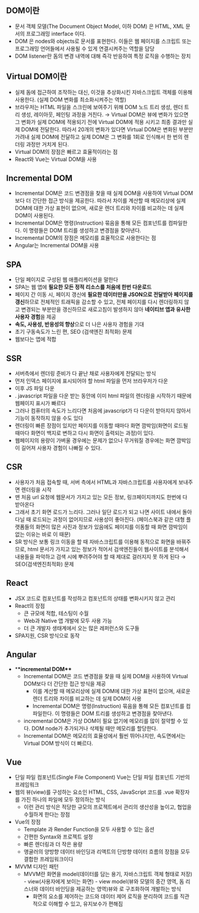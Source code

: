 ## DOM이란

- 문서 객체 모델(The Document Object Model, 이하 DOM) 은 HTML, XML 문서의 프로그래밍 interface 이다.
- DOM 은 nodes와 objects로 문서를 표현한다. 이들은 웹 페이지를 스크립트 또는 프로그래밍 언어들에서 사용될 수 있게 연결시켜주는 역할을 담당
- DOM listener란 돔의 변경 내역에 대해 즉각 반응하여 특정 로직을 수행하는 장치

## Virtual DOM이란

- 실제 돔에 접근하여 조작하는 대신, 이것을 추상화시킨 자바스크립트 객체를 이용해 사용한다. (실제 DOM 변화를 최소화시켜주는 역할)
- 브라우저는 HTML 파일을 스크린에 보여주기 위해 DOM 노드 트리 생성, 렌더 트리 생성, 레이아웃, 페인팅 과정을 거친다. → Virtual DOM은 뷰에 변화가 있으면 그 변화가 실제 DOM에 적용되기 전에 Virtual DOM에 적용 시키고 최종 결과만 실제 DOM에 전달한다. 따라서 20개의 변화가 있다면 Virtual DOM은 변화된 부분만 가려내 실제 DOM에 전달하고 실제 DOM은 그 변화를 1회로 인식해서 한 번의 렌더링 과정만 거치게 된다.
- Virtual DOM의 장점은 빠르고 효율적이라는 점
- React와 Vue는 Virtual DOM을 사용

## Incremental DOM

- Incremental DOM은 코드 변경점을 찾을 때 실제 DOM을 사용하여 Virtual DOM보다 더 간단한 접근 방식을 제공한다. 따라서 차이를 계산할 때 메모리상에 실제 DOM에 대한 가상 표현이 없으며, 새로운 렌더 트리와 차이를 비교하는 데 실제 DOM이 사용된다.
- Incremental DOM은 명령(Instruction) 묶음을 통해 모든 컴포넌트를 컴파일한다. 이 명령들은 DOM 트리를 생성하고 변경점을 찾아낸다.
- Incremental DOM의 장점은 메모리를 효율적으로 사용한다는 점
- Angular는 Incremental DOM을 사용

## SPA

- 단일 페이지로 구성된 웹 애플리케이션을 말한다
- SPA는 웹 앱에 **필요한 모든 정적 리소스를 처음에 한번 다운로드**
- 페이지 간 이동 시, 페이지 갱신에 **필요한 데이터만을 JSON으로 전달받아 페이지를 갱신**하므로 전체적인 트래픽을 감소할 수 있고, 전체 페이지를 다시 렌더링하지 않고 변경되는 부분만을 갱신하므로 새로고침이 발생하지 않아 **네이티브 앱과 유사한 사용자 경험**을 제공
- **속도, 사용성, 반응성의 향상**으로 더 나은 사용자 경험을 기대
- 초기 구동속도가 느린 편, SEO (검색엔진 최적화) 문제
- 웹보다는 앱에 적합

## SSR

- 서버측에서 렌더링 준비가 다 끝난 채로 사용자에게 전달되는 방식
- 먼저 인덱스 페이지에 표시되어야 할 html 파일을 먼저 브라우저가 다운
- 이후 JS 파일 다운
- . javascript 파일을 다운 받는 동안에 이미 html 파일의 렌더링을 시작하기 때문에 웹페이지 표시가 빠르다
- 그러나 컴퓨터의 속도가 느리다면 처음에 javascript가 다 다운이 받아지지 않아서 기능이 동작하지 않을 수도 있다
- 렌더링이 빠른 장점이 있지만 페이지를 이동할 때마다 화면 깜박임(화면이 로드될 때마다 화면이 백지로 변하고 다시 화면이 출력되는 과정)이 있다.
- 웹페이지의 용량이 가벼울 경우에는 문제가 없으나 무거워질 경우에는 화면 깜박임이 길어져 사용자 경험이 나빠질 수 있다.

## CSR

- 사용자가 처음 접속할 때, 서버 측에서 HTML과 자바스크립트를 사용자에게 보내주면 렌더링을 시작
- 맨 처음 url 요청에 웹문서가 가지고 있는 모든 정보, 링크페이지까지도 한번에 다 받아온다
- 그래서 초기 화면 로드가 느리다. 그러나 일단 로드가 되고 나면 사이트 내에서 돌아다닐 때 로드되는 과정이 없어지므로 사용성이 좋아진다. (페이스북과 같은 대형 플랫폼들의 화면이 많은 사진과 정보가 있음에도 페이지를 이동할 때 화면 깜박임이 없는 이유는 바로 이 때문)
- SR 방식은 보통 링크 이동을 할 때 자바스크립트를 이용해 동적으로 화면을 바꿔주므로, html 문서가 가지고 있는 정보가 적어서 검색엔진들이 웹사이트를 분석해서 내용들을 파악하고 검색 시에 뿌려주어야 할 때 제대로 걸러지지 못 하게 된다 → SEO(검색엔진최적화) 문제

## React

- JSX 코드로 컴포넌트를 작성하고 컴포넌트의 상태를 변화시키지 않고 관리
- React의 장점
  - 큰 규모에 적합, 테스팅이 수월
  - Web과 Native 앱 개발에 모두 사용 가능
  - 더 큰 개발자 생태계에서 오는 많은 레퍼런스와 도구들
- SPA지원, CSR 방식으로 동작

## Angular

- \***\*incremental DOM\*\***
  - Incremental DOM은 코드 변경점을 찾을 때 실제 DOM을 사용하여 Virtual DOM보다 더 간단한 접근 방식을 제공
    - 이를 계산할 때 메모리상에 실제 DOM에 대한 가상 표현이 없으며, 새로운 렌더 트리와 차이를 비교하는 데 실제 DOM이 사용
    - Incremental DOM은 명령(Instruction) 묶음을 통해 모든 컴포넌트를 컴파일한다. 이 명령들은 DOM 트리를 생성하고 변경점을 찾아낸다.
  - incremental DOM은 가상 DOM이 필요 없기에 메모리를 많이 절약할 수 있다. DOM node가 추가되거나 삭제될 때만 메모리를 할당한다.
  - Incremental DOM은 메모리의 효율성에서 훨씬 뛰어나지만, 속도면에서는 Virtual DOM 방식이 더 빠르다.

## Vue

- 단일 파일 컴포넌트(Single File Component) Vue는 단일 파일 컴포넌트 기반의 프레임워크
- 웹의 뷰(view)를 구성하는 요소인 HTML, CSS, JavaScript 코드를 .vue 확장자를 가진 하나의 파일에 모두 정의하는 방식
  - 이런 관리 방식은 적당한 규모의 프로젝트에서 관리의 생산성을 높이고, 협업을 수월하게 한다는 장점
- Vue의 장점
  - Template 과 Render Function을 모두 사용할 수 있는 옵션
  - 간편한 Syntax와 프로젝트 설정
  - 빠른 렌더링과 더 작은 용량
  - 앵귤러의 양방향 데이터 바인딩과 리액트의 단방향 데이터 흐름의 장점을 모두 결합한 프레임워크이다
- MVVM 디자인 패턴
  - MVVM란 화면을 model(데이터를 담는 용기, 자바스크립트 객체 형태로 저장) - view(사용자에게 보이는 화면) - view model(뷰와 모델의 중간 영역, 돔 리스너와 데이터 바인딩을 제공하는 영역)뷰와 로 구조화하여 개발하는 방식
    - 화면의 요소를 제어하는 코드와 데이터 제어 로직을 분리하여 코드를 직관적으로 이해할 수 있고, 유지보수가 편해짐
